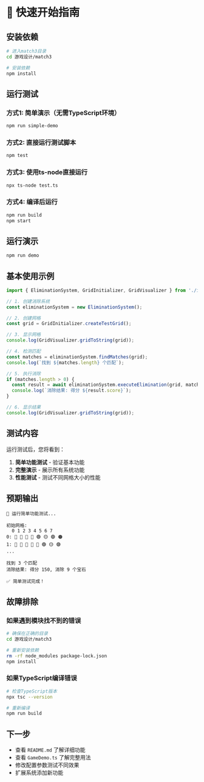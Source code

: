 # 🚀 快速开始指南

## 安装依赖

```bash
# 进入match3目录
cd 游戏设计/match3

# 安装依赖
npm install
```

## 运行测试

### 方式1: 简单演示（无需TypeScript环境）
```bash
npm run simple-demo
```

### 方式2: 直接运行测试脚本
```bash
npm test
```

### 方式3: 使用ts-node直接运行
```bash
npx ts-node test.ts
```

### 方式4: 编译后运行
```bash
npm run build
npm start
```

## 运行演示

```bash
npm run demo
```

## 基本使用示例

```typescript
import { EliminationSystem, GridInitializer, GridVisualizer } from './index';

// 1. 创建消除系统
const eliminationSystem = new EliminationSystem();

// 2. 创建网格
const grid = GridInitializer.createTestGrid();

// 3. 显示网格
console.log(GridVisualizer.gridToString(grid));

// 4. 检测匹配
const matches = eliminationSystem.findMatches(grid);
console.log(`找到 ${matches.length} 个匹配`);

// 5. 执行消除
if (matches.length > 0) {
  const result = await eliminationSystem.executeElimination(grid, matches);
  console.log(`消除结果: 得分 ${result.score}`);
}

// 6. 显示结果
console.log(GridVisualizer.gridToString(grid));
```

## 测试内容

运行测试后，您将看到：

1. **简单功能测试** - 验证基本功能
2. **完整演示** - 展示所有系统功能
3. **性能测试** - 测试不同网格大小的性能

## 预期输出

```
🧪 运行简单功能测试...

初始网格:
  0 1 2 3 4 5 6 7
0: 🔴 🔴 🔴 🔵 🟢 🟡 🟣 🟠
1: 🔵 🔵 🔵 🔴 🔵 🟢 🟡 🟣
...

找到 3 个匹配
消除结果: 得分 150, 消除 9 个宝石

✅ 简单测试完成！
```

## 故障排除

### 如果遇到模块找不到的错误
```bash
# 确保在正确的目录
cd 游戏设计/match3

# 重新安装依赖
rm -rf node_modules package-lock.json
npm install
```

### 如果TypeScript编译错误
```bash
# 检查TypeScript版本
npx tsc --version

# 重新编译
npm run build
```

## 下一步

- 查看 `README.md` 了解详细功能
- 查看 `GameDemo.ts` 了解完整用法
- 修改配置参数测试不同效果
- 扩展系统添加新功能
